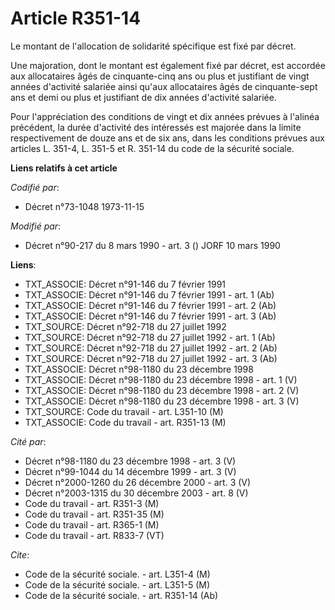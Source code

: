 # Article R351-14

Le montant de l'allocation de solidarité spécifique est fixé par décret.

Une majoration, dont le montant est également fixé par décret, est accordée aux allocataires âgés de cinquante-cinq ans ou
plus et justifiant de vingt années d'activité salariée ainsi qu'aux allocataires âgés de cinquante-sept ans et demi ou plus
et justifiant de dix années d'activité salariée.

Pour l'appréciation des conditions de vingt et dix années prévues à l'alinéa précédent, la durée d'activité des intéressés
est majorée dans la limite respectivement de douze ans et de six ans, dans les conditions prévues aux articles L. 351-4, L.
351-5 et R. 351-14 du code de la sécurité sociale.

**Liens relatifs à cet article**

_Codifié par_:

  - Décret n°73-1048 1973-11-15

_Modifié par_:

  - Décret n°90-217 du 8 mars 1990 - art. 3 () JORF 10 mars 1990

**Liens**:

  - TXT_ASSOCIE: Décret n°91-146 du 7 février 1991
  - TXT_ASSOCIE: Décret n°91-146 du 7 février 1991 - art. 1 (Ab)
  - TXT_ASSOCIE: Décret n°91-146 du 7 février 1991 - art. 2 (Ab)
  - TXT_ASSOCIE: Décret n°91-146 du 7 février 1991 - art. 3 (Ab)
  - TXT_SOURCE: Décret n°92-718 du 27 juillet 1992
  - TXT_SOURCE: Décret n°92-718 du 27 juillet 1992 - art. 1 (Ab)
  - TXT_SOURCE: Décret n°92-718 du 27 juillet 1992 - art. 2 (Ab)
  - TXT_SOURCE: Décret n°92-718 du 27 juillet 1992 - art. 3 (Ab)
  - TXT_ASSOCIE: Décret n°98-1180 du 23 décembre 1998
  - TXT_ASSOCIE: Décret n°98-1180 du 23 décembre 1998 - art. 1 (V)
  - TXT_ASSOCIE: Décret n°98-1180 du 23 décembre 1998 - art. 2 (V)
  - TXT_ASSOCIE: Décret n°98-1180 du 23 décembre 1998 - art. 3 (V)
  - TXT_SOURCE: Code du travail - art. L351-10 (M)
  - TXT_ASSOCIE: Code du travail - art. R351-13 (M)

_Cité par_:

  - Décret n°98-1180 du 23 décembre 1998 - art. 3 (V)
  - Décret n°99-1044 du 14 décembre 1999 - art. 3 (V)
  - Décret n°2000-1260 du 26 décembre 2000 - art. 3 (V)
  - Décret n°2003-1315 du 30 décembre 2003 - art. 8 (V)
  - Code du travail - art. R351-3 (M)
  - Code du travail - art. R351-35 (M)
  - Code du travail - art. R365-1 (M)
  - Code du travail - art. R833-7 (VT)

_Cite_:

  - Code de la sécurité sociale. - art. L351-4 (M)
  - Code de la sécurité sociale. - art. L351-5 (M)
  - Code de la sécurité sociale. - art. R351-14 (Ab)
